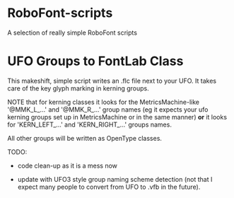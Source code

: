 # RoboFont-scripts
A selection of really simple RoboFont scripts

UFO Groups to FontLab Class
===========================

This makeshift, simple script writes an .flc file next to your UFO. It takes care of the key glyph marking in kerning groups. 
    
NOTE that for kerning classes it looks for the MetricsMachine-like '@MMK_L_...' and '@MMK_R_...' group names (eg it expects your ufo kerning groups set up in MetricsMachine or in the same manner) **or** it looks for 'KERN_LEFT_...' and 'KERN_RIGHT_...' groups names.
    
All other groups will be written as OpenType classes.

TODO: 

- code clean-up as it is a mess now

- update with UFO3 style group naming scheme detection (not that I expect many people to convert from UFO to .vfb in the future).


